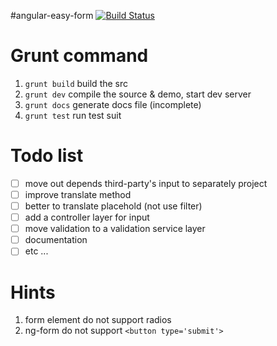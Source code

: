 #angular-easy-form [![Build Status](https://travis-ci.org/n-iq/angular-form.svg?branch=develop)](https://travis-ci.org/n-iq/angular-easy-form)

# Grunt command
 1. `grunt build` build the src
 2. `grunt dev` compile the source & demo, start dev server
 3. `grunt docs` generate docs file (incomplete)
 4. `grunt test` run test suit
 
# Todo list 

- [ ] move out depends third-party's input to separately project
- [ ] improve translate method
- [ ] better to translate placehold (not use filter)
- [ ] add a controller layer for input 
- [ ] move validation to a validation service layer 
- [ ] documentation 
- [ ] etc ... 

# Hints
 1. form element do not support radios
 2. ng-form do not support `<button type='submit'>`